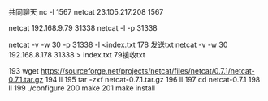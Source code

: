 共同聊天
nc -l 1567
netcat 23.105.217.208 1567
 
netcat 192.168.9.79 31338
netcat -l -p 31338
 
netcat -v -w 30 -p 31338 -l <index.txt                                  178 发送txt
netcat -v -w 30   192.168.8.178 31338 > index.txt       79接收txt
 
 
 
193  wget https://sourceforge.net/projects/netcat/files/netcat/0.7.1/netcat-0.7.1.tar.gz
194  ll
195  tar -zxf netcat-0.7.1.tar.gz 
196  ll
197  cd netcat-0.7.1
198  ll
199  ./configure 
200  make
201  make install
 